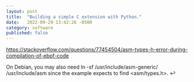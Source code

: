 ```yaml
---
layout: post
title:  "Building a simple C extension with Python."
date:   2022-09-29 13:42:26 -0500
category: software
published: false
---
```


https://stackoverflow.com/questions/77454504/asm-types-h-error-during-compilation-of-ebpf-code

On Debian, you may also need ln -sf /usr/include/asm-generic/ /usr/include/asm since the example expects to find <asm/types.h>. ↩

